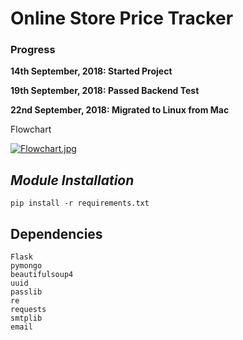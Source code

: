 # Online Store Price Tracker

### Progress
**14th September, 2018: Started Project**

**19th September, 2018: Passed Backend Test**

**22nd September, 2018: Migrated to Linux from Mac**


Flowchart

[![Flowchart.jpg](https://s22.postimg.cc/ugqjpo9v5/Flowchart.jpg)](https://postimg.cc/image/llppf5l2l/)

## ***Module Installation***

	pip install -r requirements.txt
	
	
	
## Dependencies
	Flask
	pymongo
	beautifulsoup4
	uuid
	passlib
	re
	requests
	smtplib
	email